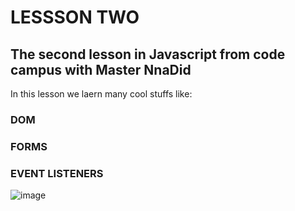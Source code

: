 # LESSSON TWO 
## The second lesson in Javascript from code campus with Master NnaDid
In this lesson we laern many cool stuffs like:
<h3> DOM </h3>
<h3> FORMS </h3>
<h3> EVENT LISTENERS </h3>

![image](https://github.com/NnaDid/lessontwo/assets/42030004/1356ab9c-6918-4cad-a5e2-5e65446f437d)
